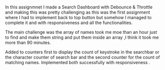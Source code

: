In this assignmnet I made a Search Dashboard with Debounce & Throttle and making this was pretty challenging as this was the first assignment where I had to implement back to top button but somehow I managed to complete it and with responsiveness and all the functionalities.

The main challenge was the array of names took me moe than an hour just to find and make them string and put them inside an array ,I think it took me more than 90 minutes.

Added to counters first to display the count of keystroke in the searchbar or the character counter of search bar and the second counter for the count of matching names. Implemented both successfully with responsiveness .